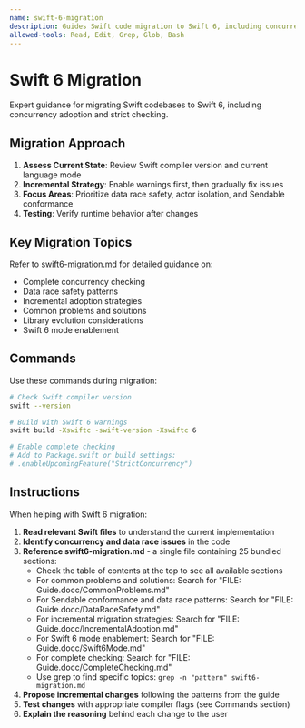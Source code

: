 ```yaml
---
name: swift-6-migration
description: Guides Swift code migration to Swift 6, including concurrency adoption, data race safety, and strict checking. Fixes Sendable conformance issues, actor isolation problems, and enables complete checking mode. Use when migrating to Swift 6, enabling Swift 6 language mode, fixing concurrency warnings, resolving data race issues, or adopting async/await and actors.
allowed-tools: Read, Edit, Grep, Glob, Bash
---
```


# Swift 6 Migration

Expert guidance for migrating Swift codebases to Swift 6, including concurrency adoption and strict checking.

## Migration Approach

1. **Assess Current State**: Review Swift compiler version and current language mode
2. **Incremental Strategy**: Enable warnings first, then gradually fix issues
3. **Focus Areas**: Prioritize data race safety, actor isolation, and Sendable conformance
4. **Testing**: Verify runtime behavior after changes

## Key Migration Topics

Refer to [swift6-migration.md](swift6-migration.md) for detailed guidance on:
- Complete concurrency checking
- Data race safety patterns
- Incremental adoption strategies
- Common problems and solutions
- Library evolution considerations
- Swift 6 mode enablement

## Commands

Use these commands during migration:

```bash
# Check Swift compiler version
swift --version

# Build with Swift 6 warnings
swift build -Xswiftc -swift-version -Xswiftc 6

# Enable complete checking
# Add to Package.swift or build settings:
# .enableUpcomingFeature("StrictConcurrency")
```

## Instructions

When helping with Swift 6 migration:

1. **Read relevant Swift files** to understand the current implementation
2. **Identify concurrency and data race issues** in the code
3. **Reference swift6-migration.md** - a single file containing 25 bundled sections:
   - Check the table of contents at the top to see all available sections
   - For common problems and solutions: Search for "FILE: Guide.docc/CommonProblems.md"
   - For Sendable conformance and data race patterns: Search for "FILE: Guide.docc/DataRaceSafety.md"
   - For incremental migration strategies: Search for "FILE: Guide.docc/IncrementalAdoption.md"
   - For Swift 6 mode enablement: Search for "FILE: Guide.docc/Swift6Mode.md"
   - For complete checking: Search for "FILE: Guide.docc/CompleteChecking.md"
   - Use grep to find specific topics: `grep -n "pattern" swift6-migration.md`
4. **Propose incremental changes** following the patterns from the guide
5. **Test changes** with appropriate compiler flags (see Commands section)
6. **Explain the reasoning** behind each change to the user

